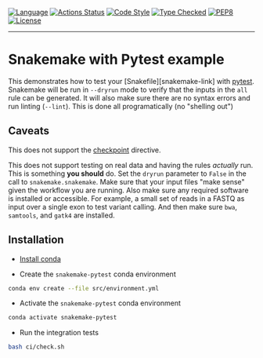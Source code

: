 [![Language][language-badge]][language-link]
[![Actions Status][action-status-badge]][action-status-link]
[![Code Style][code-style-badge]][code-style-link]
[![Type Checked][type-checking-badge]][type-checking-link]
[![PEP8][pep-8-badge]][pep-8-link]
[![License][license-badge]][license-link]

---

# Snakemake with Pytest example

This demonstrates how to test your [Snakefile][snakemake-link] with [pytest][pytest-link].
Snakemake will be run in `--dryrun` mode to verify that the inputs in the `all` rule can be generated.
It will also make sure there are no syntax errors and run linting (`--lint`).
This is done all programatically (no "shelling out")

## Caveats

This does not support the [checkpoint][snakemake-checkpoint] directive.

This does not support testing on real data and having the rules _actually_ run.
This is something **you should** do.
Set the `dryrun` parameter to `False` in the call to `snakemake.snakemake`.
Make sure that your input files "make sense" given the workflow you are running.
Also make sure any required software is installed or accessible.
For example, a small set of reads in a FASTQ as input over a single exon to test variant calling.
And then make sure `bwa`, `samtools`, and `gatk4` are installed.

## Installation

- [Install conda][conda-link]

- Create the `snakemake-pytest` conda environment

```bash
conda env create --file src/environment.yml
```

- Activate the `snakemake-pytest` conda environment

```bash
conda activate snakemake-pytest
```

- Run the integration tests

```bash
bash ci/check.sh
```

[language-badge]:       http://img.shields.io/badge/language-python-brightgreen.svg
[language-link]:        http://www.python.org/
[action-status-badge]:  https://github.com/nh13/snakemake-pytest/workflows/tests/badge.svg
[action-status-link]:   https://github.com/nh13/snakemake-pytest/actions?query=workflow%3A%22tests%22
[code-style-badge]:     https://img.shields.io/badge/code%20style-black-000000.svg
[code-style-link]:      https://black.readthedocs.io/en/stable/
[type-checking-badge]:  http://www.mypy-lang.org/static/mypy_badge.svg
[type-checking-link]:   http://mypy-lang.org/
[pep-8-badge]:          https://img.shields.io/badge/code%20style-pep8-brightgreen.svg
[pep-8-link]:           https://www.python.org/dev/peps/pep-0008/
[license-badge]:        http://img.shields.io/badge/license-MIT-blue.svg
[license-link]:         https://github.com/fulcrumgenomics/pyfgaws/blob/master/LICENSE
[snakefiles-link]:      https://snakemake.readthedocs.io/en/stable/snakefiles/rules.html
[pytest-link]:          https://docs.pytest.org/en/stable/
[snakemake-checkpoint]: https://snakemake.readthedocs.io/en/stable/snakefiles/rules.html#data-dependent-conditional-execution
[conda-link]:           https://docs.conda.io/projects/conda/en/latest/user-guide/install/
